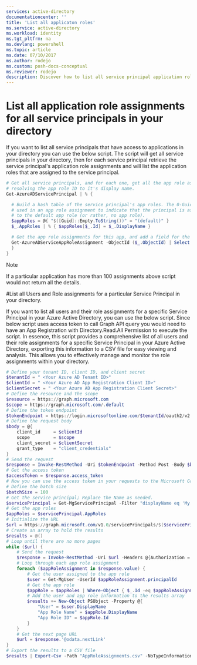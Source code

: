 ```yaml
---
services: active-directory
documentationcenter: ''
title: 'List all applicaton roles'
ms.service: active-directory
ms.workload: identity
ms.tgt_pltfrm: na
ms.devlang: powershell
ms.topic: article
ms.date: 07/10/2017
ms.author: rodejo
ms.custom: posh-docs-conceptual
ms.reviewer: rodejo
description: Discover how to list all service principal application roles in your directory with our step-by-step guide on Microsoft Azure PowerShell.
---
```

# List all application role assignments for all service principals in your directory

If you want to list all service principals that have access to applications in your directory you can use the below script. The script will get all service principals in your directory, then for each service principal retrieve the service principal's application role assignments and will list the application roles that are assigned to the service principal.
```powershell
# Get all service principals, and for each one, get all the app role assignments, 
# resolving the app role ID to it's display name. 
Get-AzureADServicePrincipal | % {

  # Build a hash table of the service principal's app roles. The 0-Guid is
  # used in an app role assignment to indicate that the principal is assigned
  # to the default app role (or rather, no app role).
  $appRoles = @{ "$([Guid]::Empty.ToString())" = "(default)" }
  $_.AppRoles | % { $appRoles[$_.Id] = $_.DisplayName }

  # Get the app role assignments for this app, and add a field for the app role name
  Get-AzureADServiceAppRoleAssignment -ObjectId ($_.ObjectId) | Select ResourceDisplayName, PrincipalDisplayName,  Id | % {  $_ | Add-Member "AppRoleDisplayName" $appRoles[$_.Id] -Passthru
  }
}
```

> [!NOTE]
> If a particular application has more than 100 assignments above script would not return all the details.

#List all Users and Role assignments for a particular Service Principal in your directory. 

If you want to list all users and their role assignments for a specific Service Principal in your Azure Active Directory, you can use the below script. Since below script uses access token to call Graph API query you would need to have an App Registration with Directory.Read.All Permission to execute the script. In essence, this script provides a comprehensive list of all users and their role assignments for a specific Service Principal in your Azure Active Directory, exporting this information to a CSV file for easy viewing and analysis. This allows you to effectively manage and monitor the role assignments within your directory.

```powershell
# Define your tenant ID, client ID, and client secret
$tenantId = " <Your Azure AD Tenant ID>"
$clientId = " <Your Azure AD App Registration Client ID>"
$clientSecret = " <Your Azure AD App Registration Client Secret>"
# Define the resource and the scope
$resource = https://graph.microsoft.com
$scope = https://graph.microsoft.com/.default
# Define the token endpoint
$tokenEndpoint = https://login.microsoftonline.com/$tenantId/oauth2/v2.0/token
# Define the request body
$body = @{
    client_id     = $clientId
    scope         = $scope
    client_secret = $clientSecret
    grant_type    = "client_credentials"
}
# Send the request
$response = Invoke-RestMethod -Uri $tokenEndpoint -Method Post -Body $body
# Get the access token
$accessToken = $response.access_token
# Now you can use the access token in your requests to the Microsoft Graph API
# Define the batch size
$batchSize = 100
# Get the service principal; Replace the Name as needed.
$servicePrincipal = Get-MgServicePrincipal -Filter "displayName eq 'My Test App'"
# Get the app roles
$appRoles = $servicePrincipal.AppRoles
# Initialize the URL
$url = https://graph.microsoft.com/v1.0/servicePrincipals/$($servicePrincipal.Id)/appRoleAssignedTo
# Create an array to hold the results
$results = @()
# Loop until there are no more pages
while ($url) {
    # Send the request
    $response = Invoke-RestMethod -Uri $url -Headers @{Authorization = "Bearer $accessToken"}
    # Loop through each app role assignment
    foreach ($appRoleAssignment in $response.value) {
        # Get the user assigned to the app role
        $user = Get-MgUser -UserId $appRoleAssignment.principalId
        # Get the app role
        $appRole = $appRoles | Where-Object { $_.Id -eq $appRoleAssignment.appRoleId }
        # Add the user and app role information to the results array
        $results += New-Object PSObject -Property @{
            "User" = $user.DisplayName
            "App Role Name" = $appRole.DisplayName
            "App Role ID" = $appRole.Id
        }
    }
    # Get the next page URL
    $url = $response.'@odata.nextLink'
}
# Export the results to a CSV file
$results | Export-Csv -Path "AppRoleAssignments.csv" -NoTypeInformation
```
